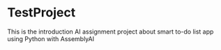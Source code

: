 # TestProject
This is the introduction AI assignment project about smart to-do list app using Python with AssemblyAI
